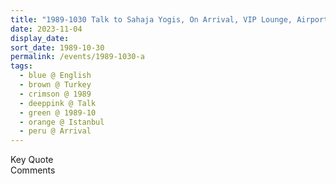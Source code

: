 ```yaml
---
title: "1989-1030 Talk to Sahaja Yogis, On Arrival, VIP Lounge, Airport, Istanbul, Turkey"
date: 2023-11-04
display_date: 
sort_date: 1989-10-30
permalink: /events/1989-1030-a
tags:
  - blue @ English
  - brown @ Turkey
  - crimson @ 1989
  - deeppink @ Talk
  - green @ 1989-10
  - orange @ Istanbul
  - peru @ Arrival
---
```


<wave-list>
  <list-title color="green" width="75">Key Quote</list-title>
  <list-item color="BlanchedAlmond"  width="200"></list-item>
  <list-item color="Lavender"></list-item>
  <list-item color="BlanchedAlmond"></list-item>
</wave-list>

<br>

<wave-list>
  <list-title color="green" width="75">Comments</list-title>
  <list-item color="BlanchedAlmond"  width="200"></list-item>
  <list-item color="Lavender"></list-item>
  <list-item color="BlanchedAlmond"></list-item>
</wave-list>